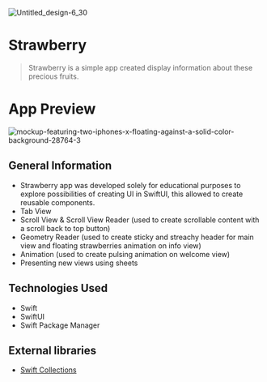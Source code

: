 ![Untitled_design-6_30](https://github.com/odrzywolekmarta/Strawberry/assets/104859883/e350e8b1-4ff3-463a-be2c-21924a72761e)
# Strawberry
> Strawberry is a simple app created display information about these precious fruits.
# App Preview
![mockup-featuring-two-iphones-x-floating-against-a-solid-color-background-28764-3](https://github.com/odrzywolekmarta/Strawberry/assets/104859883/e527e337-e637-43ce-b55a-71f13b74b151)
## General Information
- Strawberry app was developed solely for educational purposes to explore possibilities of creating UI in SwiftUI, this allowed to create reusable components.
- Tab View
- Scroll View & Scroll View Reader (used to create scrollable content with a scroll back to top button)
- Geometry Reader (used to create sticky and streachy header for main view and floating strawberries animation on info view)
- Animation (used to create pulsing animation on welcome view)
- Presenting new views using sheets
## Technologies Used
- Swift
- SwiftUI
- Swift Package Manager
## External libraries
- [Swift Collections](https://github.com/apple/swift-collections)
